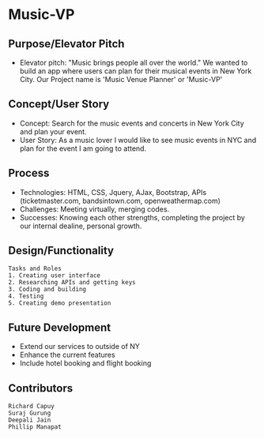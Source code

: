 # Music-VP

## Purpose/Elevator Pitch

* Elevator pitch: "Music brings people all over the world." We wanted to build an app where users can plan for their musical events in New York City. Our Project name is 'Music Venue Planner' or 'Music-VP'

## Concept/User Story

* Concept: Search for the music events and concerts in New York City and plan your event.
* User Story: As a music lover I would like to see music events in NYC and plan for the event I am going to attend.

## Process

* Technologies: HTML, CSS, Jquery, AJax, Bootstrap, APIs (ticketmaster.com, bandsintown.com, openweathermap.com)
* Challenges: Meeting virtually, merging codes.
* Successes: Knowing each other strengths, completing the project by our internal dealine, personal growth.

## Design/Functionality

```
Tasks and Roles
1. Creating user interface
2. Researching APIs and getting keys
3. Coding and building
4. Testing
5. Creating demo presentation

```

## Future Development

* Extend our services to outside of NY
* Enhance the current features
* Include hotel booking and flight booking

## Contributors

```
Richard Capuy
Suraj Gurung
Deepali Jain
Phillip Manapat

```